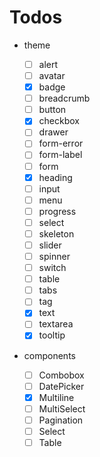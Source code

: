 # Todos

- theme

  - [ ] alert
  - [ ] avatar
  - [x] badge
  - [ ] breadcrumb
  - [ ] button
  - [x] checkbox
  - [ ] drawer
  - [ ] form-error
  - [ ] form-label
  - [ ] form
  - [x] heading
  - [ ] input
  - [ ] menu
  - [ ] progress
  - [ ] select
  - [ ] skeleton
  - [ ] slider
  - [ ] spinner
  - [ ] switch
  - [ ] table
  - [ ] tabs
  - [ ] tag
  - [x] text
  - [ ] textarea
  - [x] tooltip

- components
  - [ ] Combobox
  - [ ] DatePicker
  - [x] Multiline
  - [ ] MultiSelect
  - [ ] Pagination
  - [ ] Select
  - [ ] Table
